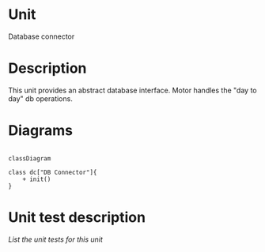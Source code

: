 
# Unit

Database connector

# Description

This unit provides an abstract database interface. Motor handles the "day to day" db operations.

# Diagrams


```mermaid

classDiagram

class dc["DB Connector"]{
    + init()
}

```

# Unit test description

_List the unit tests for this unit_
